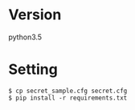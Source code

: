 # Version
python3.5

# Setting
```
$ cp secret_sample.cfg secret.cfg
$ pip install -r requirements.txt
```
